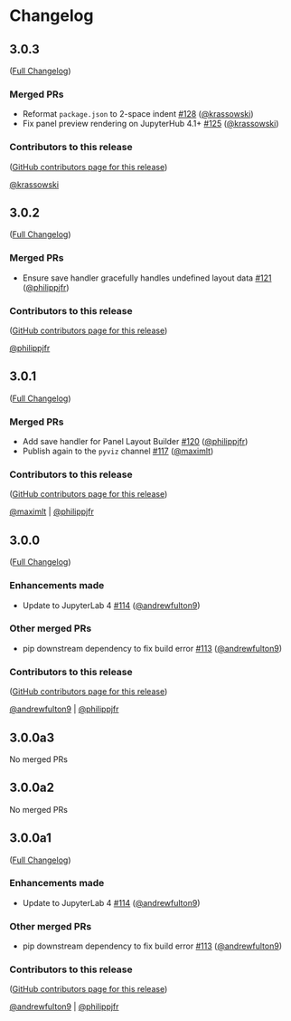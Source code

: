 # Changelog

<!-- <START NEW CHANGELOG ENTRY> -->

## 3.0.3

([Full Changelog](https://github.com/holoviz/pyviz_comms/compare/v3.0.2...0149ff082df9cf0f600cf14563c45f83c1894366))

### Merged PRs

- Reformat `package.json` to 2-space indent [#128](https://github.com/holoviz/pyviz_comms/pull/128) ([@krassowski](https://github.com/krassowski))
- Fix panel preview rendering on JupyterHub 4.1+ [#125](https://github.com/holoviz/pyviz_comms/pull/125) ([@krassowski](https://github.com/krassowski))

### Contributors to this release

([GitHub contributors page for this release](https://github.com/holoviz/pyviz_comms/graphs/contributors?from=2024-03-22&to=2024-08-01&type=c))

[@krassowski](https://github.com/search?q=repo%3Aholoviz%2Fpyviz_comms+involves%3Akrassowski+updated%3A2024-03-22..2024-08-01&type=Issues)

<!-- <END NEW CHANGELOG ENTRY> -->

## 3.0.2

([Full Changelog](https://github.com/holoviz/pyviz_comms/compare/v3.0.1...ec9873fba879d232ea7072d0bead9c6f48686296))

### Merged PRs

- Ensure save handler gracefully handles undefined layout data [#121](https://github.com/holoviz/pyviz_comms/pull/121) ([@philippjfr](https://github.com/philippjfr))

### Contributors to this release

([GitHub contributors page for this release](https://github.com/holoviz/pyviz_comms/graphs/contributors?from=2024-01-15&to=2024-03-21&type=c))

[@philippjfr](https://github.com/search?q=repo%3Aholoviz%2Fpyviz_comms+involves%3Aphilippjfr+updated%3A2024-01-15..2024-03-21&type=Issues)

## 3.0.1

([Full Changelog](https://github.com/holoviz/pyviz_comms/compare/v3.0.0...e7ed26085532186997707a5debc4ddd6a9be6685))

### Merged PRs

- Add save handler for Panel Layout Builder [#120](https://github.com/holoviz/pyviz_comms/pull/120) ([@philippjfr](https://github.com/philippjfr))
- Publish again to the `pyviz` channel [#117](https://github.com/holoviz/pyviz_comms/pull/117) ([@maximlt](https://github.com/maximlt))

### Contributors to this release

([GitHub contributors page for this release](https://github.com/holoviz/pyviz_comms/graphs/contributors?from=2023-08-16&to=2024-01-15&type=c))

[@maximlt](https://github.com/search?q=repo%3Aholoviz%2Fpyviz_comms+involves%3Amaximlt+updated%3A2023-08-16..2024-01-15&type=Issues) | [@philippjfr](https://github.com/search?q=repo%3Aholoviz%2Fpyviz_comms+involves%3Aphilippjfr+updated%3A2023-08-16..2024-01-15&type=Issues)

## 3.0.0

([Full Changelog](https://github.com/holoviz/pyviz_comms/compare/v2.3.2...efc455dc826e73216e7da293d7cd2ee1155d3ada))

### Enhancements made

- Update to JupyterLab 4 [#114](https://github.com/holoviz/pyviz_comms/pull/114) ([@andrewfulton9](https://github.com/andrewfulton9))

### Other merged PRs

- pip downstream dependency to fix build error [#113](https://github.com/holoviz/pyviz_comms/pull/113) ([@andrewfulton9](https://github.com/andrewfulton9))

### Contributors to this release

([GitHub contributors page for this release](https://github.com/holoviz/pyviz_comms/graphs/contributors?from=2023-06-15&to=2023-08-16&type=c))

[@andrewfulton9](https://github.com/search?q=repo%3Aholoviz%2Fpyviz_comms+involves%3Aandrewfulton9+updated%3A2023-06-15..2023-08-16&type=Issues) | [@philippjfr](https://github.com/search?q=repo%3Aholoviz%2Fpyviz_comms+involves%3Aphilippjfr+updated%3A2023-06-15..2023-08-16&type=Issues)

## 3.0.0a3

No merged PRs

## 3.0.0a2

No merged PRs

## 3.0.0a1

([Full Changelog](https://github.com/holoviz/pyviz_comms/compare/v2.3.2...efc455dc826e73216e7da293d7cd2ee1155d3ada))

### Enhancements made

- Update to JupyterLab 4 [#114](https://github.com/holoviz/pyviz_comms/pull/114) ([@andrewfulton9](https://github.com/andrewfulton9))

### Other merged PRs

- pip downstream dependency to fix build error [#113](https://github.com/holoviz/pyviz_comms/pull/113) ([@andrewfulton9](https://github.com/andrewfulton9))

### Contributors to this release

([GitHub contributors page for this release](https://github.com/holoviz/pyviz_comms/graphs/contributors?from=2023-06-15&to=2023-08-16&type=c))

[@andrewfulton9](https://github.com/search?q=repo%3Aholoviz%2Fpyviz_comms+involves%3Aandrewfulton9+updated%3A2023-06-15..2023-08-16&type=Issues) | [@philippjfr](https://github.com/search?q=repo%3Aholoviz%2Fpyviz_comms+involves%3Aphilippjfr+updated%3A2023-06-15..2023-08-16&type=Issues)
